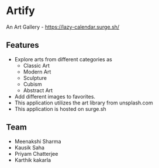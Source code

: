 # Artify
An Art Gallery - https://lazy-calendar.surge.sh/

## Features
* Explore arts from different categories as
  * Classic Art
  * Modern Art
  * Sculpture
  * Cubism
  * Abstract Art
* Add different images to favorites.
* This application utilizes the art library from unsplash.com
* This application is hosted on surge.sh

## Team
* Meenakshi Sharma
* Kausik Saha
* Priyam Chatterjee
* Karthik kakarla
